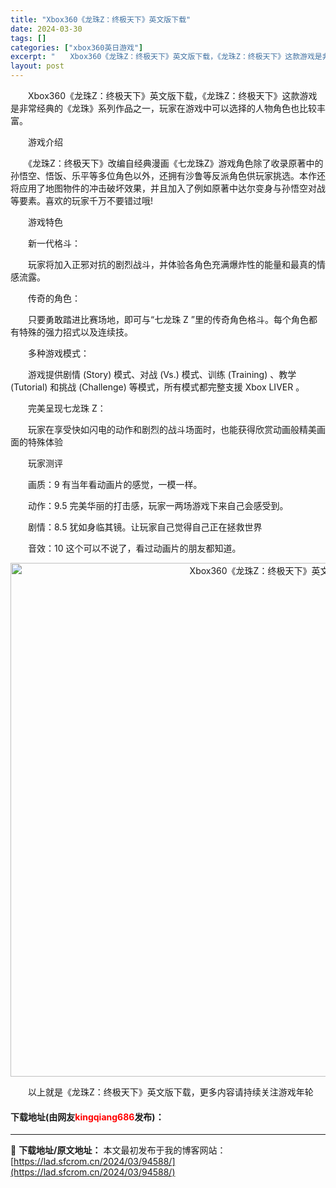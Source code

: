 ```yaml
---
title: "Xbox360《龙珠Z：终极天下》英文版下载"
date: 2024-03-30
tags: []
categories: ["xbox360英日游戏"]
excerpt: "　　Xbox360《龙珠Z：终极天下》英文版下载，《龙珠Z：终极天下》这款游戏是非常经典的《龙珠》系列作品之一，玩家在游戏中可以选择的人物角色也比较丰富。 　　游戏介绍 　　《龙珠Z：终极天下》改编自经典漫画《七龙珠Z》游戏角色除了收录原著中的孙悟空、悟饭、乐平等多位角色以外，还拥有沙鲁等反派角色供&hellip;"
layout: post
---
```


 <p>　　Xbox360《龙珠Z：终极天下》英文版下载，《龙珠Z：终极天下》这款游戏是非常经典的《龙珠》系列作品之一，玩家在游戏中可以选择的人物角色也比较丰富。</p> <p>　　游戏介绍</p> <p>　　《龙珠Z：终极天下》改编自经典漫画《七龙珠Z》游戏角色除了收录原著中的孙悟空、悟饭、乐平等多位角色以外，还拥有沙鲁等反派角色供玩家挑选。本作还将应用了地图物件的冲击破坏效果，并且加入了例如原著中达尔变身与孙悟空对战等要素。喜欢的玩家千万不要错过哦!</p> <p>　　游戏特色</p> <p>　　新一代格斗：</p> <p>　　玩家将加入正邪对抗的剧烈战斗，并体验各角色充满爆炸性的能量和最真的情感流露。</p> <p>　　传奇的角色：</p> <p>　　只要勇敢踏进比赛场地，即可与&ldquo;七龙珠 Z &rdquo;里的传奇角色格斗。每个角色都有特殊的强力招式以及连续技。</p> <p>　　多种游戏模式：</p> <p>　　游戏提供剧情 (Story) 模式、对战 (Vs.) 模式、训练 (Training) 、教学 (Tutorial) 和挑战 (Challenge) 等模式，所有模式都完整支援 Xbox LIVER 。</p> <p>　　完美呈现七龙珠 Z：</p> <p>　　玩家在享受快如闪电的动作和剧烈的战斗场面时，也能获得欣赏动画般精美画面的特殊体验</p> <p>　　玩家测评</p> <p>　　画质：9 有当年看动画片的感觉，一模一样。</p> <p>　　动作：9.5 完美华丽的打击感，玩家一两场游戏下来自己会感受到。</p> <p>　　剧情：8.5 犹如身临其镜。让玩家自己觉得自己正在拯救世界</p> <p>　　音效：10 这个可以不说了，看过动画片的朋友都知道。</p> <p align="center"><img align="" border="0" src="https://lad.sfcrom.cn/wp-content/uploads/2024/03/20240330_6607d46c86cb9.jpg" width="822" alt="Xbox360《龙珠Z：终极天下》英文版下载" /></p> <p>　　以上就是《龙珠Z：终极天下》英文版下载，更多内容请持续关注游戏年轮</p> <p><h4>下载地址(由网友<font color="red">kingqiang686</font>发布)：</h4></p> 

---
📖 **下载地址/原文地址：** 本文最初发布于我的博客网站：[https://lad.sfcrom.cn/2024/03/94588/](https://lad.sfcrom.cn/2024/03/94588/)
